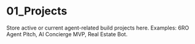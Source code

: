 # 01_Projects

Store active or current agent-related build projects here.
Examples: 6RO Agent Pitch, AI Concierge MVP, Real Estate Bot.
